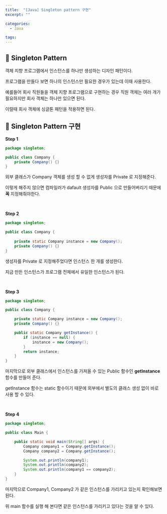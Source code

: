 ```yaml
---
title:  "[Java] Singleton pattern 구현"
excerpt: ""

categories:
  - Java

tags:
---
```


## 🍣 Singleton Pattern

객체 지향 프로그램에서 인스턴스를 하나만 생성하는 디자인 패턴이다.

프로그램을 만들다 보면 하나의 인스턴스만 필요한 경우가 있는데 이때 사용한다.

예를들어 회사 직원들을 객체 지향 프로그램으로 구현하는 경우 직원 객체는 여러 개가 필요하지만 회사 객체는 하나만 있으면 된다.

이럴때 회사 객체에 싱글톤 패턴을 적용하면 된다.

## 🍕 Singleton Pattern 구현

**Step 1**

```java
package singleton;

public class Company {
    private Company() {}
}
```

외부 클래스가 Company 객체를 생성 할 수 없게 생성자를 Private 로 지정해준다.

이렇게 해주지 않으면 컴파일러가 dafault 생성자를 Public 으로 만들어버리기 때문에 **꼭** 지정해줘야한다.

<br>

**Step 2**

```java
package singleton;

public class Company {
  
    private static Company instance = new Company();
    private Company() {}
}
```

생성자를 Private 로 지정해주었다면 인스턴스 한 개를 생성한다.

지금 만든 인스턴스가 프로그램 전체에서 유일한 인스턴스가 된다.

<br>

**Step 3**

```java
package singleton;

public class Company {

    private static Company instance = new Company();
    private Company() {}

    public static Company getInstance() {
        if (instance == null) {
            instance = new Company();
        }
        return instance;
    }
}
```

마지막으로 외부 클래스에서 인스턴스를 가져올 수 있는 Public 함수인 **getInstance** 함수를 만들어 준다.

getInstance 함수는 static 함수이기 때문에 외부에서 별도의 클래스 생성 없이 바로 사용 할 수 있다.

<br>

**Step 4**

```java
package singleton;

public class Main {

    public static void main(String[] args) {
        Company company1 = Company.getInstance();
        Company company2 = Company.getInstance();

        System.out.println(company1);
        System.out.println(company2);
        System.out.println(company1 == company2);
    }
}
```

마지막으로 Company1, Company2 가 같은 인스턴스를 가리키고 있는지 확인해보면 된다.

위 main 함수를 실행 해 본다면 같은 인스턴스를 가리키고 있다는 것을 알 수 있다.

<br>